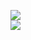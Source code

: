 [![](https://img.shields.io/badge/Made%20With-Github%20Spray-lightgrey.svg?style=for-the-badge&logo=github)](https://github.com/Annihil/github-spray#22364)  
[![](https://i.imgur.com/2DrTn0Z.gif)](https://github.com/Annihil/github-spray)